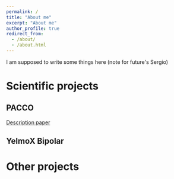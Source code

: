 ```yaml
---
permalink: /
title: "About me"
excerpt: "About me"
author_profile: true
redirect_from: 
  - /about/
  - /about.html
---
```


I am supposed to write some things here (note for future's Sergio)

Scientific projects
======

PACCO
-------
[Description paper](https://egusphere.copernicus.org/preprints/2024/egusphere-2024-1842/)

YelmoX Bipolar
-------


Other projects
======


